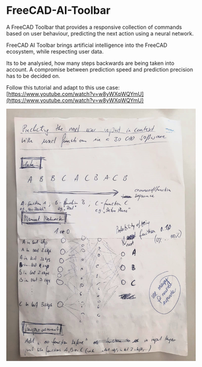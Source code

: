 # FreeCAD-AI-Toolbar
A FreeCAD Toolbar that provides a responsive collection of commands based on user behaviour, predicting the next action using a neural network.

FreeCAD AI Toolbar brings artificial intelligence into the FreeCAD ecosystem, while respecting user data.

Its to be analysied, how many steps backwards are being taken into account. A compromise between prediction speed and prediction precision has to be decided on.

Follow this tutorial and adapt to this use case: [https://www.youtube.com/watch?v=w8yWXqWQYmU](https://www.youtube.com/watch?v=w8yWXqWQYmU)

![FreeCAD AI Toolbar](freecad-ai-toolbar-scan.jpg)
